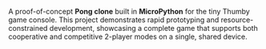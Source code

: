 A proof-of-concept **Pong clone** built in **MicroPython** for the tiny Thumby game console. This project demonstrates rapid prototyping and resource-constrained development, showcasing a complete game that supports both cooperative and competitive 2-player modes on a single, shared device.